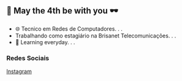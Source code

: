 ## &#128313; May the 4th be with you &#128374; 
 * &#127760; Tecnico em Redes de Computadores. . . 
 * Trabalhando como estagiário na Brisanet Telecomunicações. . . 
 * 🔭 Learning everyday. . . 
 ### Redes Sociais
 [Instagram](http://instagram.com/luccapdro)



